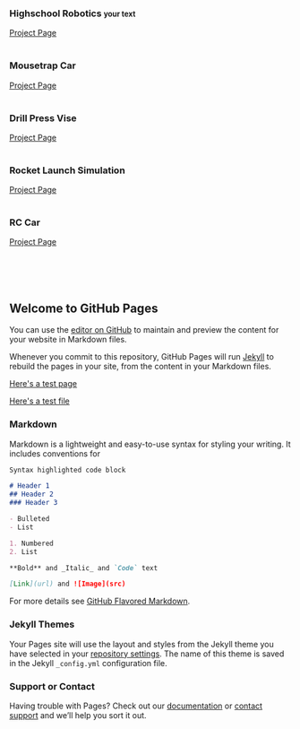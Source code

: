 ### Highschool Robotics <font size="2"> your text </font>
[Project Page](FRC/FRC.md)  
&nbsp;   

### Mousetrap Car
[Project Page](Mousetrap_Car/Mousetrap_Car.md)  
&nbsp;  

### Drill Press Vise
[Project Page](Vise/Vise.md)  
&nbsp;  

### Rocket Launch Simulation
[Project Page](Rocket_Simulation/Rocket_Simulation.md)  
&nbsp;  

### RC Car
[Project Page](RC_Car/RC_Car.md)  
&nbsp;  
&nbsp;  
&nbsp;  
&nbsp;  


## Welcome to GitHub Pages

You can use the [editor on GitHub](https://github.com/skweston123/Portfolio/edit/main/README.md) to maintain and preview the content for your website in Markdown files.

Whenever you commit to this repository, GitHub Pages will run [Jekyll](https://jekyllrb.com/) to rebuild the pages in your site, from the content in your Markdown files.

[Here's a test page](test_page.md)

[Here's a test file](Mousetrap_Car/mousetrap_car.stp)

### Markdown

Markdown is a lightweight and easy-to-use syntax for styling your writing. It includes conventions for

```markdown
Syntax highlighted code block

# Header 1
## Header 2
### Header 3

- Bulleted
- List

1. Numbered
2. List

**Bold** and _Italic_ and `Code` text

[Link](url) and ![Image](src)
```

For more details see [GitHub Flavored Markdown](https://guides.github.com/features/mastering-markdown/).

### Jekyll Themes

Your Pages site will use the layout and styles from the Jekyll theme you have selected in your [repository settings](https://github.com/skweston123/Portfolio/settings). The name of this theme is saved in the Jekyll `_config.yml` configuration file.

### Support or Contact

Having trouble with Pages? Check out our [documentation](https://docs.github.com/categories/github-pages-basics/) or [contact support](https://support.github.com/contact) and we’ll help you sort it out.
